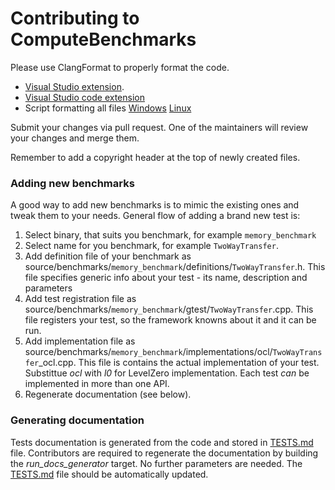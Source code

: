 # Contributing to ComputeBenchmarks
Please use ClangFormat to properly format the code. 
  - [Visual Studio extension](https://marketplace.visualstudio.com/items?itemName=LLVMExtensions.ClangFormat).
  - [Visual Studio code extension](https://marketplace.visualstudio.com/items?itemName=xaver.clang-format)
  - Script formatting all files [Windows](scripts/run_clang-format_on_all_files.cmd) [Linux](scripts/run_clang-format_on_all_files.sh)

Submit your changes via pull request. One of the maintainers will review your changes and merge them.

Remember to add a copyright header at the top of newly created files.

### Adding new benchmarks
A good way to add new benchmarks is to mimic the existing ones and tweak them to your needs. General flow of adding a brand new test is:
1. Select binary, that suits you benchmark, for example `memory_benchmark`
2. Select name for you benchmark, for example `TwoWayTransfer`.
3. Add definition file of your benchmark as source/benchmarks/`memory_benchmark`/definitions/`TwoWayTransfer`.h. This file specifies generic info about your test - its name, description and parameters
4. Add test registration file as source/benchmarks/`memory_benchmark`/gtest/`TwoWayTransfer`.cpp. This file registers your test, so the framework knowns about it and it can be run.
5. Add implementation file as source/benchmarks/`memory_benchmark`/implementations/ocl/`TwoWayTransfer`_ocl.cpp. This file is contains the actual implementation of your test. Substittue *ocl* with *l0* for LevelZero implementation. Each test *can* be implemented in more than one API.
6. Regenerate documentation (see below).

### Generating documentation
Tests documentation is generated from the code and stored in [TESTS.md](TESTS.md) file. Contributors are required to regenerate the documentation by building the *run_docs_generator* target. No further parameters are needed. The [TESTS.md](TESTS.md) file should be automatically updated.
